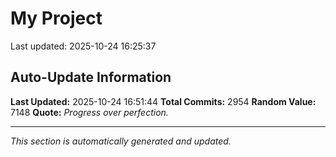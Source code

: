 # My Project


Last updated: 2025-10-24 16:25:37

















































































































































































































































































































































































































































































































































































































































































































































































































































































































































































































































































































































































































































































































































































































































































































































































































































































































































































































































































































































































































































































































































































































































































































































































































































































































































































































































































































































































































































































































































































































































































































































































































































































































































































































































































## Auto-Update Information

**Last Updated:** 2025-10-24 16:51:44
**Total Commits:** 2954
**Random Value:** 7148
**Quote:** _Progress over perfection._

---
_This section is automatically generated and updated._
